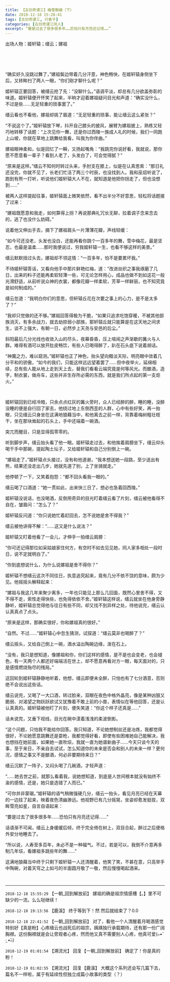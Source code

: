 ```yaml
---
title: 【古剑奇谭三】梅雪飘裙（下）
date: 2018-12-18 15:28:41
tags: [古剑奇谭三, 行香子]
categories: [古剑奇谭三同人]
excerpt: “要是过去了很多很多年……恐怕只有月亮还记得……”
---
```


<p>出场人物：姬轩辕；缙云；嫘祖</p> 
<p>&nbsp;</p> 
<p>&nbsp;</p> 
<p>“确实好久没跳过舞了，”嫘祖鬓边带着几分汗意，神色畅快，在姬轩辕身侧坐下后，又转眸扫了两人一眼，“你们刚才聊什么呢？”</p> 
<p>姬轩辕正要回答，被缙云抢了先：“没聊什么。”语调平淡，却总有几分欲盖弥彰的味道。姬轩辕便开怀笑了起来，半晌才迎着嫘祖疑问目光和声道：“确实没什么，不过是些……无足轻重的琐事罢了。”</p> 
<p>缙云看也不看他，嫘祖却挑了眉道：“无足轻重的琐事，能让缙云这么紧张？”</p> 
<p>“不说这个了。”姬轩辕放下琴，抖开自己膝头的披风，展臂为嫘祖披上，熟练又轻巧地转移了话题：“上次见你一舞，还是你过西陵一族成人礼的时候，我们一同跑上山坡，你就在草地上跳舞给我看，叫我为你伴曲。”</p> 
<p>嫘祖眼神柔和，似是回忆了一瞬，又扬起嘴角：“我跳完你说好看，我就说，那你愿不愿意看一辈子？看到人老了，头发白了，可会觉得腻？”</p> 
<p>“原来是这样。”缙云不知何时转过头来，手肘支在膝上，似是在认真思索：“那日礼还没完，你就不见了，长老们忙活了两三个时辰，也没找到人。我和巫炤听说了，跑到有熊一打听，听说他们姬轩辕大人不在，就知道是他把你拐走了，但也没想到……”</p> 
<p>被两人这样提起往事，姬轩辕面上微笑依然，看不出半分不好意思，轻松将话题接了过来：</p> 
<p>“嫘祖既愿意和我走，如何算得上拐？再说那典礼冗长无聊，拉着调子念来念去的，逃了也没什么妨碍。”</p> 
<p>说着他又伸出手去，摘下了嫘祖肩头一片薄薄花瓣，声线轻缓：</p> 
<p>“如今可还没老，头发也没白，还能再看你跳个一百多年的舞，雪中梅花，最是坚忍，也最是温柔……那时我便说过，穷我姬轩辕一生，也看不够这样的美景。”</p> 
<p>缙云默默扭过头去，嫘祖却不领这情：“一百多年，怕不是要累坏我。”</p> 
<p>不待姬轩辕答话，又看向他手中那片鲜艳红梅，道：“改进丝织之事我琢磨了几日，出来的料子还能再柔软轻薄一些，可无论怎样用心，成品也做不到如这花一般光滑舒适，从前听说众神的衣裳，都像花瓣一样柔软，芳草一样鲜丽，也不知究竟是如何制成的。”</p> 
<p>缙云忽道：“我明白你们的意思，但轩辕丘花在次要之事上的心力，是不是太多了？”</p> 
<p>“我却只觉做的还不够。”嫘祖回答得极为干脆，“如果只追求吃饱穿暖，不被其他部族消灭，有多余战力，就去劫掠弱小部族，那轩辕丘就只能算是在这天地之间求生，谈不上强大，有朝一日，必然步上天尧与安邑的后尘。”</p> 
<p>斜阳最后几分光线也收敛入山的尽头，夜幕昏昏，压上喧闹之声渐歇的篝火与人群。难得有酒可以放开肚皮畅饮，有些人已喝得醉了，趴在石头底下说着胡话。</p> 
<p>“神魔之力，难以窥测。”姬轩辕也正了神色，抬头望向黯淡天际，明亮眼中敛着几分平和的骄傲，“如今的我们，只能这样远远望着罢了……但中夜举火，延绵相续，总有些人能从地上走到天上去，替我们看看云端究竟是何等风光。而酿酒，造字，制衣裳，做舟车，这些并非生存所必需的东西，就是我们所点起的第一支炬火。”</p> 
<p>&nbsp;</p> 
<p>姬轩辕回到已经冷暗，只余点点红灰的篝火旁时，众人已经醉的醉，睡的睡，没醉没睡的便是自行回了家去，他绕过地上东倒西歪的人群，心中有些好笑，再一抬眼，只见缙云只身坐在这满地狼藉当中，和他离去之前一样，背靠着梅树粗壮枝干，坐在那块耸起的石头上，手中还端着一碗酒。</p> 
<p>突兀而醒目，只是显得孤零零的。</p> 
<p>听到脚步声，缙云抬头看了他一眼。姬轩辕走过去，和他挨着肩膀坐下，缙云仰头喝干手中那碗，提起陶土坛子，又给姬轩辕和自己分别倒上一碗。</p> 
<p>“嫘祖走了，”姬轩辕点头接过，没有和他道谢，“我本想送她一段路，至少送出有熊，结果还没走出几步，她就先道了别，上了坐骑就走。”</p> 
<p>他停顿了一下，又笑着抱怨：“都不回头看我一眼的。”</p> 
<p>缙云喝了口酒道：“她一贯如此，出来快三日了，想必也急着回西陵。”</p> 
<p>姬轩辕没说话，也没喝酒，反倒用奇异的目光盯着缙云看了片刻，缙云被他看得不自在，皱眉问：“怎么了？”</p> 
<p>姬轩辕反问道：“你只说她忙着赶回去，怎不说她是舍不得我？”</p> 
<p>缙云被他讲得不解：“……这又是什么说法？”</p> 
<p>姬轩辕又盯着他看了一会儿，才伸手一拍缙云肩膀：</p> 
<p>“你可还记得那位如采姑娘家住何方，有空时不如去见见她，同人家多相处一段时日，说不定就明白了。”</p> 
<p>“你到底想说什么，为什么说嫘祖是舍不得你？”</p> 
<p>姬轩辕不想缙云这次不同往日，执意追究起来，竟有几分不依不饶的意味，颇为少见。他摇摇头解释起来：</p> 
<p>“嫘祖与我这几年来聚少离多，一年也只能见上那么几回面，既然心里舍不得，又不得不走，索性走得快些，也免得依依不舍。”姬轩辕这样说，缙云就坐在他身旁静静听，姬轩辕总觉得他与往日有些不同，却又找不到异样之处，待他说完，缙云认认真真点了点头。</p> 
<p>“原来是这样，那确实很好，你和嫘祖真的很好。”</p> 
<p>“自然。不过……”姬轩辕心中忽生猜测，试探道：“缙云莫非也喝醉了？”</p> 
<p>缙云摇头，又给自己倒上一碗，酒水溢出陶碗边缘，泼在石上。</p> 
<p>“没有，我只是想知道，像嫘祖和你，你们这样的感情，是不是也会变老，也会褪色，有一天两个人都还好端端活在世上，却不愿意再看对方一眼，每天面对的，只是感情燃烧殆尽的残局。”</p> 
<p>这回轮到姬轩辕静静地听着，他想，缙云即便未全醉，只怕也有了七分酒意，否则绝不会说出这些话。</p> 
<p>缙云说完，又喝了一大口酒，转过脸来，双眼在夜色中格外晶亮，像是某种凶狠又脆弱、对渴望之物跃跃欲试又犹豫着不敢上前的小兽，表情似在等他回答，还是认认真真的。姬轩辕被他盯了片刻，便失笑道：“你这个样子还真是……”</p> 
<p>话未说完，又垂下视线，目光在碗中漾着浅浅的柔波倒影。</p> 
<p>“这个问题，只怕我不能给你回答。我只知道，不论她想制丝还是冶炼，我都觉得很好，不论她愿意跳舞还是耍枪，我都觉得好看，即使有些困难她自己能解决，我也想挡在她前面，如果她一直吹埙，我就一直为她谱新曲子……今天只谈今天的事，至于来日，不亲自去试试，怎么知道你的未来是否会和别人的未来一样？更何况，感情之事又不是酿酒，何必非要期待来日？”</p> 
<p>缙云沉默了一阵子，又闷头喝了几碗酒，才轻声道：</p> 
<p>“……她去世之前，就那么看着我，说她想知道，到底是人世间根本就没有始终不渝的感情，还是，她只是选错了人而已。”</p> 
<p>“可你并非蒙琚。”姬轩辕的语气稍微强硬几分，缙云一抬头，看见月亮已经在天幕的一边挂了起来，映着夜色清幽渺远。他视野已有几分摇晃，坐姿却愈发挺拔，双眸雪亮如星，自言自语起来：</p> 
<p>“要是过去了很多很多年……恐怕只有月亮还记得……”</p> 
<p>话语渐不可闻，缙云上身缓缓后倾，终于完全倚在树上，双目合起，醉过之后便格外安分地睡去了。</p> 
<p>“所以说，人寿至多百年，未必不是一种福气。不过，若是可以，我倒不介意再多制几年埙，看嫘祖多跳些年的舞……”</p> 
<p>这满地狼藉当中终于只剩下姬轩辕一人还清醒着，他笑了笑，不甚在意，只高举手中陶碗，对着天穹之上如弓的半面圆月敬了一敬，然后慢慢喝起酒来。</p> 
<p>&nbsp;</p>

<!-- more -->

---

`2018-12-18 15:55:29` 【一朝\_回到解放前】 嫘祖的确是祖宗情感槽【。】里不可缺少的一流。么么哒继续！

`2018-12-18 19:13:56` 【鹿溪】 终于等到下！然 然后就结束了？0.0

`2018-12-18 22:41:52` 【一朝\_回到解放前】 对了，看他一个人清醒着月喝酒感觉特别好【真是粉】心疼缙云也战死后的祖宗，踽踽独行承载期待，还有那一份广阔胸襟。这份胸襟就是会让旁观者心疼，然而他又真不需要别人心疼，他真可爱(๐•̆ ·̭ •̆๐)

`2018-12-19 01:01:54` 【溯流光】 回复【一朝\_回到解放前】 确定了！你是真的粉！

`2018-12-19 01:02:55` 【溯流光】 回复【鹿溪】 大概这个系列还会写几篇下去，篇名不一样啦，属于有延续性但独立成篇小故事的类型（？）
